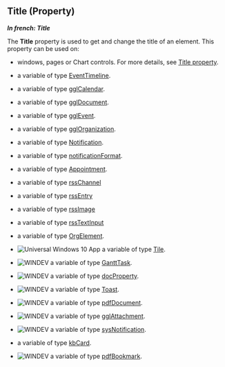 
## Title (Property)

***In french: Title***
	



<a name="XUse"></a>
<a name="Use"></a>
<a name="description"></a>
The **Title** property is used to get and change the title of an element. This property can be used on:

- windows, pages or Chart controls. For more details, see [Title property](../Proprietes/2510090.md).

- a variable of type [EventTimeline](../WDLang1/1000020612.md).

- a variable of type [gglCalendar](../WDLang5/1000017418.md). 

- a variable of type [gglDocument](../WDLang5/1000018001.md).

- a variable of type [gglEvent](../WDLang5/1000017440.md).

- a variable of type [gglOrganization](../WDLang5/1000017756.md).

- a variable of type [Notification](../WDLang3/1000019441.md).

- a variable of type [notificationFormat](../WDLang3/1000021301.md).

- a variable of type [Appointment](../WDLang1/1000019244.md).

- a variable of type [rssChannel](../WDLang5/1000017769.md)

- a variable of type [rssEntry](../WDLang5/1000017792.md)

- a variable of type [rssImage](../WDLang5/1000017799.md)

- a variable of type [rssTextInput](../WDLang5/1000017802.md)

- a variable of type [OrgElement](../WDLang1/1000019713.md).

- ![Universal Windows 10 App](https://doc.pcsoft.fr/ext/images/us/UNIVERSALAPP.png) a variable of type [Tile](../WDLang6/1000020713.md).

- ![WINDEV](https://doc.pcsoft.fr/ext/images/us/WD.png) a variable of type [GanttTask](../WDLang1/1000020881.md).

- ![WINDEV](https://doc.pcsoft.fr/ext/images/us/WD.png) a variable of type [docProperty](../WDLang1/1000022945.md).

- ![WINDEV](https://doc.pcsoft.fr/ext/images/us/WD.png) a variable of type [Toast](../WDLang1/1000024638.md).

- ![WINDEV](https://doc.pcsoft.fr/ext/images/us/WD.png) a variable of type [pdfDocument](../WDLang6/1000024909.md).

- ![WINDEV](https://doc.pcsoft.fr/ext/images/us/WD.png) a variable of type [gglAttachment](../WDLang5/1000026182.md). 

- ![WINDEV](https://doc.pcsoft.fr/ext/images/us/WD.png) a variable of type [sysNotification](../WDLang1/1410087893.md).

- a variable of type [kbCard](../WDLang1/1410089167.md).

- ![WINDEV](https://doc.pcsoft.fr/ext/images/us/WD.png) a variable of type [pdfBookmark](../WDLang6/1410089195.md).




